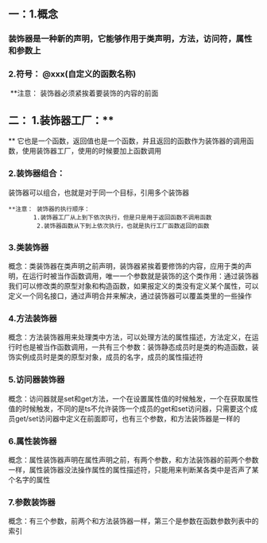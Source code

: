 ## 一：1.概念

###    	 装饰器是一种新的声明，它能够作用于类声明，方法，访问符，属性和参数上

###        2.符号： @xxx(自定义的函数名称)

​	**注意： 装饰器必须紧挨着要装饰的内容的前面

## 二： 1.装饰器工厂：**

** 它也是一个函数，返回值也是一个函数，并且返回的函数作为装饰器的调用函数，使用装饰器工厂，使用的时候要加上函数调用

###         2.装饰器组合：

装饰器可以组合，也就是对于同一个目标，引用多个装饰器

  	**注意： 装饰器的执行顺序：
	       1.装饰器工厂从上到下依次执行，但是只是用于返回函数不调用函数
	        2.装饰器函数从下到上依次执行，也就是执行工厂函数返回的函数

###          3.类装饰器

​	概念：类装饰器在类声明之前声明，装饰器紧挨着要修饰的内容，应用于类的声明，在运行时被当作函数调用，唯一一个参数就是装饰的这个类
​	作用：通过装饰器我们可以修改类的原型对象和构造函数，如果报定义的类没有定义某个属性，可以定义一个同名接口，通过声明合并来解决，通过装饰器可以覆盖类里的一些操作

###          4.方法装饰器

​	概念：方法装饰器用来处理类中方法，可以处理方法的属性描述，方法定义，在运行时也是被当作函数调用，一共有三个参数：装饰静态成员时是类的构造函数，装饰实例成员时是类的原型对象，成员的名字，成员的属性描述符

###          5.访问器装饰器

​	概念：访问器就是set和get方法，一个在设置属性值的时候触发，一个在获取属性值的时候触发，不同的是ts不允许装饰一个成员的get和set访问器，只需要这个成员get/set访问器中定义在前面即可，也有三个参数，和方法装饰器是一样的 

###          6.属性装饰器

​	概念：属性装饰器声明在属性声明之前，有两个参数，和方法装饰器的前两个参数一样，属性装饰器没法操作属性的属性描述符，只能用来判断某各类中是否声了某个名字的属性

###          7.参数装饰器

​	概念：有三个参数，前两个和方法装饰器一样，第三个是参数在函数参数列表中的索引